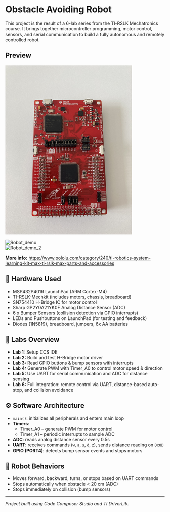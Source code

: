 # Obstacle Avoiding Robot

This project is the result of a 6-lab series from the TI-RSLK Mechatronics course. It brings together microcontroller programming, motor control, sensors, and serial communication to build a fully autonomous and remotely controlled robot.

## Preview

<img src="MSP432.jpg" alt="MSP432" width="400"/>
<br/>

![Robot_demo](Robot_demo.gif)  
![Robot_demo_2](Robot_demo_2.gif)

**More info:** https://www.pololu.com/category/240/ti-robotics-system-learning-kit-max-ti-rslk-max-parts-and-accessories

## 🔧 Hardware Used
- MSP432P401R LaunchPad (ARM Cortex-M4)
- TI-RSLK-Mechkit (includes motors, chassis, breadboard)
- SN754410 H-Bridge IC for motor control
- Sharp GP2Y0A21YK0F Analog Distance Sensor (ADC)
- 6 x Bumper Sensors (collision detection via GPIO interrupts)
- LEDs and Pushbuttons on LaunchPad (for testing and feedback)
- Diodes (1N5819), breadboard, jumpers, 6x AA batteries

## 🧠 Labs Overview

- **Lab 1:** Setup CCS IDE
- **Lab 2:** Build and test H-Bridge motor driver
- **Lab 3:** Read GPIO buttons & bump sensors with interrupts
- **Lab 4:** Generate PWM with Timer_A0 to control motor speed & direction
- **Lab 5:** Use UART for serial communication and ADC for distance sensing
- **Lab 6:** Full integration: remote control via UART, distance-based auto-stop, and collision avoidance

## ⚙️ Software Architecture

- `main()`: initializes all peripherals and enters main loop
- **Timers**: 
  - Timer_A0 – generate PWM for motor control
  - Timer_A1 – periodic interrupts to sample ADC
- **ADC**: reads analog distance sensor every 0.5s
- **UART**: receives commands (`w`, `a`, `s`, `d`, `z`), sends distance reading on `0x0D`
- **GPIO (PORT4)**: detects bump sensor events and stops motors

## 🏁 Robot Behaviors
- Moves forward, backward, turns, or stops based on UART commands
- Stops automatically when obstacle < 20 cm (ADC)
- Stops immediately on collision (bump sensors)

---

*Project built using Code Composer Studio and TI DriverLib.*
